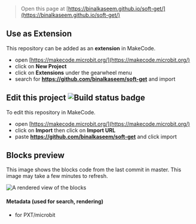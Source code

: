 
> Open this page at [https://binalkaseem.github.io/soft-get/](https://binalkaseem.github.io/soft-get/)

## Use as Extension

This repository can be added as an **extension** in MakeCode.

* open [https://makecode.microbit.org/](https://makecode.microbit.org/)
* click on **New Project**
* click on **Extensions** under the gearwheel menu
* search for **https://github.com/binalkaseem/soft-get** and import

## Edit this project ![Build status badge](https://github.com/binalkaseem/soft-get/workflows/MakeCode/badge.svg)

To edit this repository in MakeCode.

* open [https://makecode.microbit.org/](https://makecode.microbit.org/)
* click on **Import** then click on **Import URL**
* paste **https://github.com/binalkaseem/soft-get** and click import

## Blocks preview

This image shows the blocks code from the last commit in master.
This image may take a few minutes to refresh.

![A rendered view of the blocks](https://github.com/binalkaseem/soft-get/raw/master/.github/makecode/blocks.png)

#### Metadata (used for search, rendering)

* for PXT/microbit
<script src="https://makecode.com/gh-pages-embed.js"></script><script>makeCodeRender("{{ site.makecode.home_url }}", "{{ site.github.owner_name }}/{{ site.github.repository_name }}");</script>

